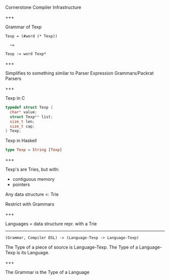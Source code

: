 Cornerstone Compiler Infrastructure

+++

Grammar of Texp
```
Texp = (#word (* Texp))

  ~=
  
Texp := word Texp*
```

+++

Simplifies to something similar to
Parser Expression Grammars/Packrat Parsers

+++

Texp in C
```c
typedef struct Texp {
  char* value;
  struct Texp** list;
  size_t len;
  size_t cap;
} Texp;
```

Texp in Haskell
```haskell
type Texp = String [Texp]
```

+++

Texp's are Tries, but with:
 - contiguous memory 
 - pointers

Any data structure <: Trie

Restrict with Grammars

+++

Languages = data structure repr. with a Trie

---

```
(Grammar, Compiler DSL) -> (Language-Texp -> Language-Texp)
```

The Type of a piece of source is Language-Texp.
The Type of a Language-Texp is its Language.

+++

The Grammar is the Type of a Language
